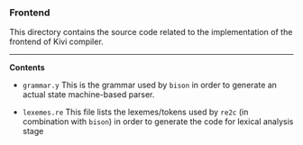 ### Frontend

This directory contains the source code related to the implementation of the frontend of Kivi compiler.

-------------

**Contents**

- `grammar.y` This is the grammar used by `bison` in order to generate an actual state machine-based parser.

- `lexemes.re` This file lists the lexemes/tokens used by `re2c` (in combination with `bison`) in order to generate the code for lexical analysis stage
